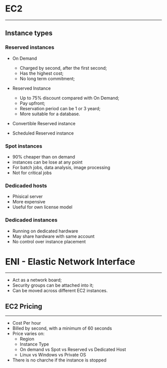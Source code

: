 # EC2
---

## Instance types
### Reserved instances
* On Demand
    * Charged by second, after the first second;
    * Has the highest cost;
    * No long term commitment;

    

* Reserved Instance
    * Up to 75% discount compared with On Demand;
    * Pay upfront;
    * Reservation period can be 1 or 3 yeard;
    * More suitable for a database.

* Convertible Reserved instance
* Scheduled Reserved instance
    
### Spot instances

* 90% cheaper than on demand
* instances can be lose at any point
* For batch jobs, data analysis, image processing
* Not for critical jobs

### Dedicaded hosts
* Phisical server
* More expensive
* Useful for own license model

### Dedicaded instances
* Running on dedicated hardware
* May share hardware with same account
* No control over instance placement

# ENI - Elastic Network Interface
---

* Act as a network board;
* Security groups can be attached into it;
* Can be moved across different EC2 instances.

## EC2 Pricing
---

* Cost Per hour
* Billed by second, with a minimum of 60 seconds
* Price varies on:
    * Region
    * Instance Type
    * On demand vs Spot vs Reserved vs Dedicated Host
    * Linux vs Windows vs Private OS
* There is no charche if the instance is stopped